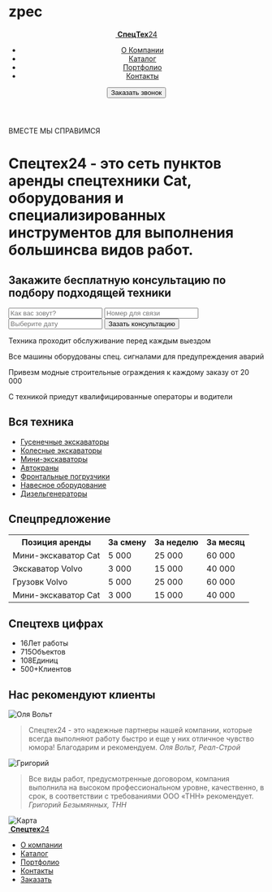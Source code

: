 # zpec
<!DOCTYPE html>
<html lang="ru">
<head>
	<meta charset="UTF-8">
	<title>Document</title>
	<link rel="stylesheet" type="text/css" href="main1/main.css">
</head>
<body>
	<header class="main_menu">
  		<div class="container">
      			<a href="" class ="logo">
        			<img src="" alt=""/ class="logo-img">
      				<span class="textlogo"><b>СпецТех</b>24
      				</span>
      			</a>
  			<nav class="menulinks">
      			<ul>
      				<li><a href="#">О Компании</a></li>
      				<li><a href="#">Каталог</a></li>
      				<li><a href="#">Портфолио</a></li>
      				<li><a href="#">Контакты</a></li>
      			</ul>
  			</nav>
          	<button class="btn btn-order">Заказать звонок</button>
        </div>
 	</header>
	<main>
    	<div class="promo">
    		<div class="container">
    			<p class="promo-slogan">ВМЕСТЕ МЫ СПРАВИМСЯ</p>
          		<h1 class="promo-title">Спецтех24 - это сеть пунктов аренды спецтехники Cat, оборудования и 
              	специализированных инструментов для выполнения большинсва видов работ.</h1>
          		<a href="" class="promo-button"></a>
    		</div>
    	</div>
      	<section class="consult">
			<div class=”container”>
				<h2 class="consult-title">Закажите бесплатную консультацию по подбору подходящей техники</h2>
				<form action="#" class="consult-form"> 
                  	<input type=”text” placeholder="Как вас зовут?">
           			<input type=”text” placeholder="Номер для связи">
           			<input type=”text” placeholder="Выберите дату">
                  	<button class="btnconsult-btn">Зазать консультацию</button>
       			</form>
       		</div>
       	</section>
    		<div class="features">
				<div class="container">
      				<div class="features-item   features-item-tool">
        				<p>Техника проходит обслуживание перед каждым выездом</p>
        			</div>
        			<div class="features-item   features-item-work">
        				<p>Все машины оборудованы спец. сигналами для предупреждения аварий</p>
        			</div>
        			<div class="features-item   features-item-fencing">
        				<p>Привезм модные строительные ограждения к каждому заказу от 20 000</p>
        			</div>
        			<div class="features-item   features-item-workman">
        				<p> С техникой приедут квалифицированные операторы и водители</p>
        			</div>
        		</div>	
    		</div>
			<div class="technic">
				<div class="container">
					<nav class="technics-menu">
						<h2 class="subtitle">Вся техника</h2>
						<ul>
							<li><a href="">Гусенечные экскаваторы</a></li>
							<li><a href="">Колесные экскаваторы</a></li>
							<li><a href="">Мини-экскаваторы</a></li>
							<li><a href="">Автокраны</a></li>
							<li><a href="">Фронтальные погрузчики</a></li>
							<li><a href="">Навесное оборудование</a></li>
							<li><a href="">Дизельгенераторы</a></li>
						</ul>
					</nav>
				</div>
				<section class="deals">
						<h2 class="subtitle">Спецпредложение</h2>
						<table class="deals-table">
							<tr>
								<th>Позиция аренды</th>
								<th>За смену</th>
								<th>За неделю</th>
								<th>За месяц</th>
							</tr>
							<tr>
								<td>Мини-экскаватор Cat</td>
								<td>5 000</td>
								<td>25 000</td>
								<td>60 000</td>
							</tr>
							<tr>
								<td>Экскаватор Volvo</td>
								<td>3 000</td>
								<td>15 000</td>
								<td>40 000</td>
							</tr>
							<tr>
								<td>Грузовк Volvo</td>
								<td>5 000</td>
								<td>25 000</td>
								<td>60 000</td>
							</tr>
							<tr>
								<td>Мини-экскаватор Cat</td>
								<td>3 000</td>
								<td>15 000</td>
								<td>40 000</td>
							</tr>
						</table>
				</section>
			</div>
			<div class="about">
				<section class=”about-number”>
					<h2 class="subtitle">Спецтех<span>в цифрах</span></h2>
					<ul>
						<li>
							<span class="about-digit">16</span>Лет работы
						</li>
						<li>
							<span class="about-digit">715</span>Объектов
						</li>
						<li>
							<span class="about-digit">108</span>Единиц
						</li>
						<li>
							<span class="about-digit">500+</span>Клиентов
						</li>
					</ul>
				</section>
				<section class="about-reviews">
					<h2 class="subtitle">Нас рекомендуют клиенты</h2>
					<div class="about-reviews-item">
						<img src="" alt="Оля Вольт">
							<blockquote>
								Спецтех24 - это надежные партнеры нашей компании, которые всегда выполняют работу быстро и еще у них отличное чувство юмора! Благодарим и рекомендуем.
								<cite>Оля Вольт, Реал-Строй</cite>
							</blockquote>
					</div>
					<div class="about-reviews-item">
						<img src="" alt="Григорий">
						<blockquote>
							Все виды работ, предусмотренные договором, компания выполнила на высоком профессиональном уровне, качественно, в срок, в соответствии с требованиями ООО «ТНН» рекомендует.
							<cite>Григорий Безымянных, ТНН</cite>
						</blockquote>	
					</div>	
				</section>	
			</div>
			<div class=”map”>
				<img src="" alt="Карта">
			</div>
	</main>	
	<footer class="page-footer">
		<div class="container">
			<a href=”#” class=”logo”>
				<img src="" alt="">
				<span class="logo-brand"><b>Спецтех</b>24</span>
			</a>
  			<nav class="main-nav">
				<ul>
					<li><a href=”#”>О компании</a></li>
					<li><a href=”#”>Каталог</a></li>
					<li><a href=”#”>Портфолио</a></li>
					<li><a href=”#”>Контакты</a></li>
					<li><a href=”#” class=”btn-order”>Заказать</a></li>
				</ul>
  			</nav>
  		</div>
	</footer>
</body>
</html>
